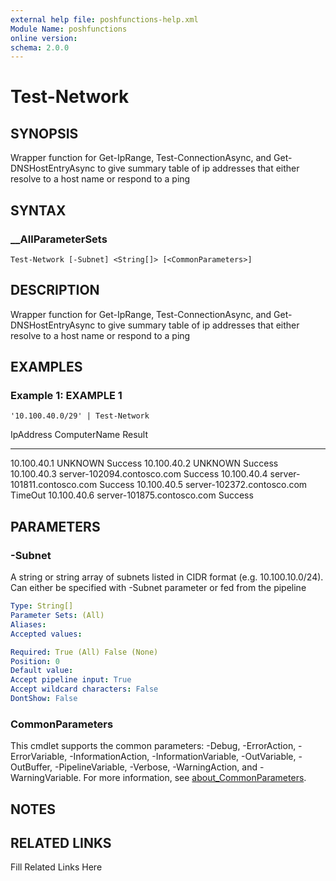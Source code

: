 ```yaml
---
external help file: poshfunctions-help.xml
Module Name: poshfunctions
online version: 
schema: 2.0.0
---
```


# Test-Network

## SYNOPSIS

Wrapper function for Get-IpRange, Test-ConnectionAsync, and Get-DNSHostEntryAsync to give summary table of ip addresses that either resolve to a host name or respond to a ping

## SYNTAX

### __AllParameterSets

```
Test-Network [-Subnet] <String[]> [<CommonParameters>]
```

## DESCRIPTION

Wrapper function for Get-IpRange, Test-ConnectionAsync, and Get-DNSHostEntryAsync to give summary table of ip addresses that either resolve to a host name or respond to a ping


## EXAMPLES

### Example 1: EXAMPLE 1

```
'10.100.40.0/29' | Test-Network
```

IpAddress   ComputerName                Result
---------   ------------                ------
10.100.40.1 UNKNOWN                    Success
10.100.40.2 UNKNOWN                    Success
10.100.40.3 server-102094.contosco.com Success
10.100.40.4 server-101811.contosco.com Success
10.100.40.5 server-102372.contosco.com TimeOut
10.100.40.6 server-101875.contosco.com Success






## PARAMETERS

### -Subnet

A string or string array of subnets listed in CIDR format (e.g.
10.100.10.0/24).
Can either be specified with -Subnet parameter or fed from the pipeline

```yaml
Type: String[]
Parameter Sets: (All)
Aliases: 
Accepted values: 

Required: True (All) False (None)
Position: 0
Default value: 
Accept pipeline input: True
Accept wildcard characters: False
DontShow: False
```


### CommonParameters

This cmdlet supports the common parameters: -Debug, -ErrorAction, -ErrorVariable, -InformationAction, -InformationVariable, -OutVariable, -OutBuffer, -PipelineVariable, -Verbose, -WarningAction, and -WarningVariable. For more information, see [about_CommonParameters](http://go.microsoft.com/fwlink/?LinkID=113216).

## NOTES



## RELATED LINKS

Fill Related Links Here

